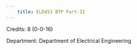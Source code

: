 ```yaml
---
    title: ELD453 BTP Part-II
---
```

Credits: 8 (0-0-16)

Department: Department of Electrical Engineering

